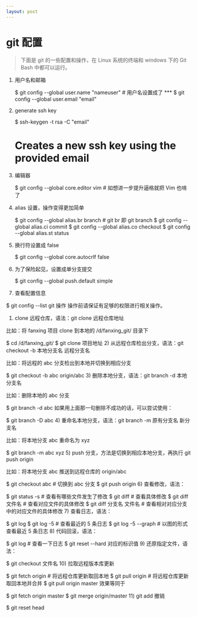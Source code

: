 ```yaml
---
layout: post
---
```


# git 配置
>下面是 git 的一些配置和操作，在 Linux 系统的终端和 windows 下的 Git Bash 中都可以运行。

1) 用户名和邮箱

    $ git config --global user.name "nameuser" # 用户名设置成了 ***
    $ git config --global user.email "email"
2) generate ssh key

    $ ssh-keygen -t rsa -C "email" 
    # Creates a new ssh key using the provided email
3) 编辑器

    $ git config --global core.editor vim # 如想进一步提升逼格就把 Vim 也啃了
4) alias 设置，操作变得更加简单

    $ git config --global alias.br branch # git br 即 git branch
    $ git config --global alias.ci commit
    $ git config --global alias.co checkout
    $ git config --global alias.st status
5) 换行符设置成 false

    $ git config --global core.autocrlf false
6) 为了保险起见，设置成单分支提交

    $ git config --global push.default simple
7) 查看配置信息

$ git config --list
git 操作
操作前请保证有足够的权限进行相关操作。

1) clone 远程仓库，语法：git clone 远程仓库地址

比如：将 fanxing 项目 clone 到本地的 /d/fanxing_git/ 目录下

$ cd /d/fanxing_git/
$ git clone 项目地址
2) 从远程仓库检出分支，语法：git checkout -b 本地分支名 远程分支名

比如：将远程的 abc 分支检出到本地并切换到相应分支

$ git checkout -b abc origin/abc
3) 删除本地分支，语法：git branch -d 本地分支名

比如：删除本地的 abc 分支

$ git branch -d abc
如果用上面那一句删除不成功的话，可以尝试使用：

$ git branch -D abc
4) 重命名本地分支，语法：git branch -m 原有分支名 新分支名

比如：将本地分支 abc 重命名为 xyz

$ git branch -m abc xyz
5) push 分支，方法是切换到相应本地分支，再执行 git push origin

比如：将本地分支 abc 推送到远程仓库的 origin/abc

$ git checkout abc # 切换到 abc 分支
$ git push origin
6) 查看修改，语法：

$ git status -s # 查看有哪些文件发生了修改
$ git diff # 查看具体修改
$ git diff 文件名 # 查看对应文件的具体修改
$ git diff 分支名 文件名 # 查看相对对应分支中的对应文件的具体修改
7) 查看日志，语法：

$ git log
$ git log -5 # 查看最近的 5 条日志
$ git log -5 --graph # 以图的形式查看最近 5 条日志
8) 代码回滚，语法：

$ git log # 查看一下日志
$ git reset --hard 对应的标识值
9) 还原指定文件，语法：

$ git checkout 文件名
10) 拉取远程版本库更新

$ git fetch origin # 将远程仓库更新取回本地
$ git pull origin # 将远程仓库更新取回本地并合并
$ git pull origin master 
效果等同于

$ git fetch origin master
$ git merge origin/master
11) git add 撤销

$ git reset head